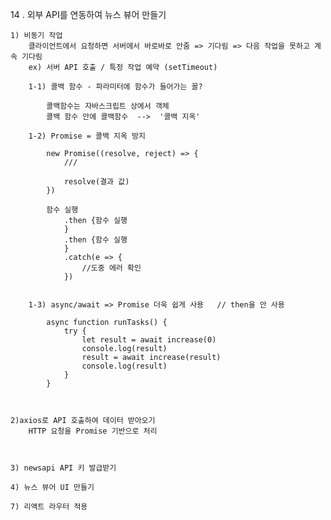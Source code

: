 14 . 외부 API를 연동하여 뉴스 뷰어 만들기

    1) 비동기 작업 
        클라이언트에서 요청하면 서버에서 바로바로 안줌 => 기다림 => 다음 작업을 못하고 계속 기다림
        ex) 서버 API 호출 / 특정 작업 예약 (setTimeout)

        1-1) 콜백 함수 - 파라미터에 함수가 들어가는 꼴?

            콜백함수는 자바스크립트 상에서 객체 
            콜백 함수 안에 콜백함수  -->  '콜백 지옥'
             
        1-2) Promise = 콜백 지옥 방지

            new Promise((resolve, reject) => {
                ///

                resolve(결과 값)
            })

            함수 실행
                .then {함수 실행
                }
                .then {함수 실행
                }
                .catch(e => {
                    //도중 에러 확인 
                })


        1-3) async/await => Promise 더욱 쉽게 사용   // then을 안 사용 
            
            async function runTasks() {
                try {
                    let result = await increase(0)
                    console.log(result)
                    result = await increase(result)
                    console.log(result)
                }                
            }

            

    2)axios로 API 호출하여 데이터 받아오기  
        HTTP 요청을 Promise 기반으로 처리 


    
    3) newsapi API 키 발급받기 

    4) 뉴스 뷰어 UI 만들기 

    7) 리액트 라우터 적용 

    




        



    

